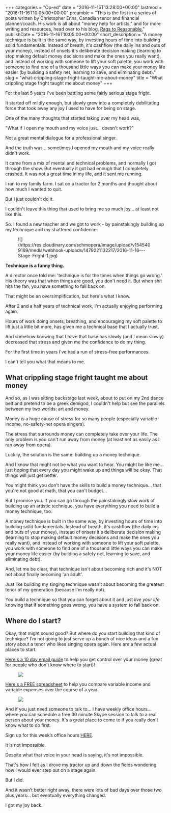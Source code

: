 +++
categories = "Op-ed"
date = "2016-11-15T13:28:00+00:00"
lastmod = "2016-11-16T10:05:00+00:00"
preamble = "This is the first in a series of posts written by Christopher Enns, Canadian tenor and financial planner/coach. His work is all about \"money help for artists,\" and for more writing and resources, head over to his blog, [Rags to Reasonable.](http://www.ragstoreasonable.com/)"
publishDate = "2016-11-16T10:05:00+00:00"
short_description = "A money technique is built in the same way, by investing hours of time into building solid fundamentals. Instead of breath, it's cashflow (the daily ins and outs of your money), instead of onsets it's deliberate decision making (learning to stop making default money decisions and make the ones you really want), and instead of working with someone to lift your soft palette, you work with someone to find one of a thousand little ways you can make your money life easier (by building a safety net, learning to save, and eliminating debt)."
slug = "what-crippling-stage-fright-taught-me-about-money"
title = "What crippling stage fright taught me about money"
+++

For the last 5 years I've been battling some fairly serious stage fright. 

It started off mildly enough, but slowly grew into a completely debilitating force that took away any joy I used to have for being on stage.

One of the many thoughts that started taking over my head was,

"What if I open my mouth and my voice just... doesn't work?"

Not a great mental dialogue for a professional singer.

And the truth was... sometimes I opened my mouth and my voice really didn't work.

It came from a mix of mental and technical problems, and normally I got through the show. But eventually it got bad enough that I completely crashed. It was not a great time in my life, and it sent me running.

I ran to my family farm. I sat on a tractor for 2 months and thought about how much I wanted to quit.

But I just couldn't do it.

I couldn't leave this thing that used to bring me so much joy… at least not like this.

So. I found a new teacher and we got to work - by painstakingly building up my technique and my shattered confidence.

<figure data-type="image">
![](https://res.cloudinary.com/schmopera/image/upload/v1545409169/media/webhook-uploads/1479221132217/2016-11-16---Stage-Fright-1.jpg)
</figure>

**Technique is a funny thing.**

A director once told me: 'technique is for the times when things go wrong.' His theory was that when things are good, you don't need it. But when shit hits the fan, you have something to fall back on.

That might be an oversimplification, but here's what I know.

After 2 and a half years of technical work, I'm actually enjoying performing again.

Hours of work doing onsets, breathing, and encouraging my soft palette to lift just a little bit more, has given me a technical base that I actually trust.

And somehow knowing that I have that base has slowly (and I mean slowly) decreased that stress and given me the confidence to do my thing.

For the first time in years I've had a run of stress-free performances.

I can't tell you what that means to me.

## What crippling stage fright taught me about money

And so, as I was sitting backstage last week, about to put on my 2nd dance belt and pretend to be a greek demigod, I couldn't help but see the parallels between my two worlds: art and money.

Money is a huge cause of stress for so many people (especially variable-income, no-safety-net opera singers).

The stress that surrounds money can completely take over your life. The only problem is you can't run away from money (at least not as easily as I ran away from opera).

Luckily, the solution is the same: building up a money technique.

And I know that might not be what you want to hear. You might be like me… just hoping that every day you might wake up and things will be okay. That things will just get better.

You might think you don't have the skills to build a money technique… that you're not good at math, that you can't budget…

But I promise you. If you can go through the painstakingly slow work of building up an artistic technique, you have everything you need to build a money technique, too.

A money technique is built in the same way, by investing hours of time into building solid fundamentals. Instead of breath, it's cashflow (the daily ins and outs of your money), instead of onsets it's deliberate decision making (learning to stop making default money decisions and make the ones you really want), and instead of working with someone to lift your soft palette, you work with someone to find one of a thousand little ways you can make your money life easier (by building a safety net, learning to save, and eliminating debt). 

And, let me be clear, that technique isn't about becoming rich and it's NOT not about finally becoming 'an adult'.

Just like building my singing technique wasn't about becoming the greatest tenor of my generation (because I'm really not).

You build a technique so that you can forget about it and just *live your life* knowing that if something goes wrong, you have a system to fall back on.

## Where do I start?

Okay, that might sound good? But where do you start building that kind of technique?
I'm not going to just serve up a bunch of nice ideas and a fun story about a tenor who likes singing opera again. Here are a few actual places to start. 

[Here's a 10 day email guide](http://www.ragstoreasonable.com/intro-to-your-money/) to help you get control over your money (great for people who don't know where to start)!

<a href="http://www.ragstoreasonable.com/intro-to-your-money/" target="blank"><figure data-type="image">![](https://res.cloudinary.com/schmopera/image/upload/v1545409169/media/webhook-uploads/1479221461499/2016-11-16---Intro-to-money---cartoon-ad.jpg)
</figure>
</a>

[Here's a FREE spreadsheet](http://www.ragstoreasonable.com/variable-income-opera/) to help you compare variable income and variable expenses over the course of a year. 

<a href="http://www.ragstoreasonable.com/variable-income-opera/" target="blank"><figure data-type="image">![](https://res.cloudinary.com/schmopera/image/upload/v1545409169/media/webhook-uploads/1479221607776/2016-11-16---Variable-Income-2.jpg)</figure></a>

And if you just need someone to talk to… I have weekly office hours… where you can schedule a free 30 minute Skype session to talk to a real person about your money. It's a great place to come to if you really don't know what to do first.

Sign up for this week’s office hours [HERE](http://wp.me/P5xZbb-1e8).

It is not impossible.

Despite what that voice in your head is saying, it's not impossible.

That's how I felt as I drove my tractor up and down the fields wondering how I would ever step out on a stage again.

But I did.

And it wasn’t better right away, there were lots of bad days over those two plus years… but eventually everything changed.

I got my joy back. 
